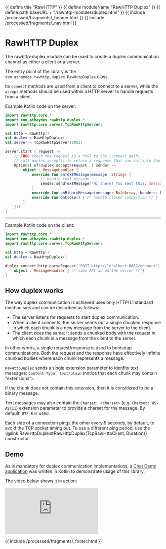 {{ define title "RawHTTP" }}
{{ define moduleName "RawHTTP Duplex" }}
{{ define path baseURL + "/rawhttp-modules/duplex.html" }}
{{ include /processed/fragments/_header.html }}
{{ include /processed/fragments/_nav.html }}

# RawHTTP Duplex

The rawhttp-duplex module can be used to create a duplex communication channel as either a client or a server.

The entry point of the library is the `com.athaydes.rawhttp.duplex.RawHttpDuplex` class.

Its `connect` methods are used from a client to connect to a server,
while the `accept` methods should be used within a HTTP server to handle requests from a client.

Example Kotlin code on the server:

```kotlin
import rawhttp.core.*
import com.athaydes.rawhttp.duplex.*
import rawhttp.core.server.TcpRawHttpServer;

val http = RawHttp()
val duplex = RawHttpDuplex()
val server = TcpRawHttpServer(8082)

server.start { request ->
    // TODO check the request is a POST to the /connect path!
    // call duplex.accept() to return a response that can initiate duplex communication
    Optional.of(duplex.accept(request, { sender ->
        object : MessageHandler {
            override fun onTextMessage(message: String) {
                // handle text message 
                sender.sendTextMessage("Hi there! You sent this: $message")
            }      
            override fun onBinaryMessage(message: ByteArray, headers: RawHttpHeaders) { /* handle binary message */ }
            override fun onClose() { /* handle closed connection */ }
        }
    }))
}
```

<hr/>

Example Kotlin code on the client:

```kotlin
import rawhttp.core.*
import com.athaydes.rawhttp.duplex.*
import rawhttp.core.server.TcpRawHttpServer;

val http = RawHttp()
val duplex = RawHttpDuplex()

duplex.connect(http.parseRequest("POST http://localhost:8082/connect"), { sender ->
    object : MessageHandler { /* same API as on the server */ }
}
```

## How duplex works

The way duplex communication is achieved uses only HTTP/1.1 standard mechanisms and can be described as follows:

* The server listens for requests to start duplex communication.
* When a client connects, the server sends out a single chunked response in which each chunk
  is a new message from the server to the client.
* The client does the same: it sends a chunked body with the request in which each chunk is a message from the
  client to the server.

In other words, a single request/response is used to bootstrap communications. Both the request and the response
have effectively infinite chunked bodies where each chunk represents a message.

`RawHttpDuplex` sends a single extension parameter to idenfity text
messages: `Content-Type: text/plain` (notice that each chunk may contain "extensions").

If the chunk does not contain this extension, then it is considered to be a binary message.

Text messages may also contain the `Charset: <charset>` (e.g. `Charset: US-ASCII`) extension parameter to provide a
charset for the message. By default, `UTF-8` is used.

Each side of a connection pings the other every 5 seconds, by default, to avoid the TCP socket timing out.
To use a different ping period, use the {@link RawHttpDuplex#RawHttpDuplex(TcpRawHttpClient, Duration)} constructor.

## Demo

As is mandatory for duplex communication implementations,
a [Chat Demo application](https://github.com/renatoathaydes/rawhttp/blob/master/rawhttp-duplex/src/test/kotlin/chat-example.kt)
was written in Kotlin to demonstrate usage of this library.

The video below shows it in action:

<div class="video-container">
<iframe alt="rawhttp-duplex chat app in action" frameborder="0" allowfullscreen
 src="https://www.youtube.com/embed/_h3a5yodVgM" class="video"></iframe>
</div>

{{ include /processed/fragments/_footer.html }}
